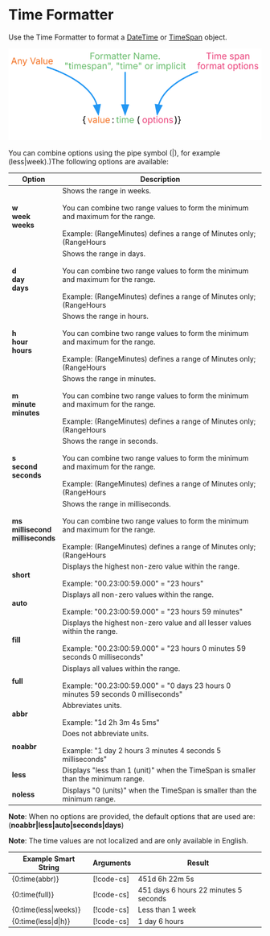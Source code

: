 # Time Formatter

Use the Time Formatter to format a [DateTime](https://docs.microsoft.com/en-us/dotnet/api/system.datetime) or [TimeSpan](https://docs.microsoft.com/en-us/dotnet/api/system.timespan) object.

![Diagram showing the breakdown of the Smart String and how each part is evaluated.](../images/SmartString-TimeSyntax.dot.svg)

You can combine options using the pipe symbol (|), for example (less|week).)The following options are available:

| **Option** | **Description** |
| ---------- | --------------- |
| **w<br>week<br>weeks** | Shows the range in weeks.<br><br>You can combine two range values to form the minimum and maximum for the range.<br><br>Example: (RangeMinutes) defines a range of Minutes only; (RangeHours | RangeSeconds) defines a range of Hours to Seconds. |
| **d<br>day<br>days** | Shows the range in days.<br><br>You can combine two range values to form the minimum and maximum for the range.<br><br>Example: (RangeMinutes) defines a range of Minutes only; (RangeHours | RangeSeconds) defines a range of Hours to Seconds. |
| **h<br>hour<br>hours** | Shows the range in hours.<br><br>You can combine two range values to form the minimum and maximum for the range.<br><br>Example: (RangeMinutes) defines a range of Minutes only; (RangeHours | RangeSeconds) defines a range of Hours to Seconds. |
| **m<br>minute<br>minutes** | Shows the range in minutes.<br><br>You can combine two range values to form the minimum and maximum for the range.<br><br>Example: (RangeMinutes) defines a range of Minutes only; (RangeHours | RangeSeconds) defines a range of Hours to Seconds. |
| **s<br>second<br>seconds** | Shows the range in seconds.<br><br>You can combine two range values to form the minimum and maximum for the range.<br><br>Example: (RangeMinutes) defines a range of Minutes only; (RangeHours | RangeSeconds) defines a range of Hours to Seconds. |
| **ms<br>millisecond<br>milliseconds** | Shows the range in milliseconds.<br><br>You can combine two range values to form the minimum and maximum for the range.<br><br>Example: (RangeMinutes) defines a range of Minutes only; (RangeHours | RangeSeconds) defines a range of Hours to Seconds. |
| **short** | Displays the highest non-zero value within the range.<br><br>Example: "00.23:00:59.000" = "23 hours" |
| **auto** | Displays all non-zero values within the range.<br><br>Example: "00.23:00:59.000" = "23 hours 59 minutes" |
| **fill** | Displays the highest non-zero value and all lesser values within the range.<br><br>Example: "00.23:00:59.000" = "23 hours 0 minutes 59 seconds 0 milliseconds" |
| **full** | Displays all values within the range.<br><br>Example: "00.23:00:59.000" = "0 days 23 hours 0 minutes 59 seconds 0 milliseconds" |
| **abbr** | Abbreviates units.<br><br>Example: "1d 2h 3m 4s 5ms" |
| **noabbr** | Does not abbreviate units.<br><br>Example: "1 day 2 hours 3 minutes 4 seconds 5 milliseconds" |
| **less** | Displays "less than 1 (unit)" when the TimeSpan is smaller than the minimum range. |
| **noless** | Displays "0 (units)" when the TimeSpan is smaller than the minimum range. |

**Note**: When no options are provided, the default options that are used are: 
(**noabbr|less|auto|seconds|days**)

**Note**: The time values are not localized and are only available in English.

| **Example Smart String** | **Arguments**                                                                        | **Result**                            |
|--------------------------|--------------------------------------------------------------------------------------|---------------------------------------|
| {0:time(abbr)}           | [!code-cs[](../../DocCodeSamples.Tests/SmartStringSamples.cs#args-time-formatter-1)] | 451d 6h 22m 5s                        |
| {0:time(full)}           | [!code-cs[](../../DocCodeSamples.Tests/SmartStringSamples.cs#args-time-formatter-1)] | 451 days 6 hours 22 minutes 5 seconds |
| {0:time(less\|weeks)}    | [!code-cs[](../../DocCodeSamples.Tests/SmartStringSamples.cs#args-time-formatter-2)] | Less than 1 week                      |
| {0:time(less\|d\|h)}     | [!code-cs[](../../DocCodeSamples.Tests/SmartStringSamples.cs#args-time-formatter-2)] | 1 day 6 hours                         |
